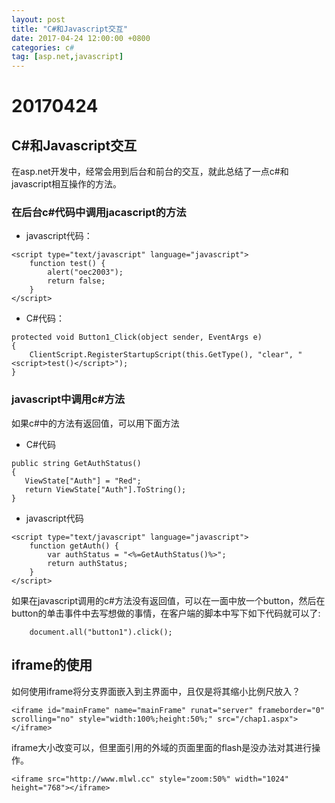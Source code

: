 ```yaml
---
layout: post
title: "C#和Javascript交互"
date: 2017-04-24 12:00:00 +0800 
categories: c#
tag: [asp.net,javascript]
---   
```


# 20170424
## C#和Javascript交互

在asp.net开发中，经常会用到后台和前台的交互，就此总结了一点c#和javascript相互操作的方法。

### 在后台c#代码中调用jacascript的方法

- javascript代码：

```
<script type="text/javascript" language="javascript">
    function test() {
        alert("oec2003");
        return false;
    }
</script>
```

- C#代码：

```
protected void Button1_Click(object sender, EventArgs e)
{
    ClientScript.RegisterStartupScript(this.GetType(), "clear", "<script>test()</script>");
}
```

### javascript中调用c#方法

如果c#中的方法有返回值，可以用下面方法

- C#代码

```
public string GetAuthStatus()
{
   ViewState["Auth"] = "Red";
   return ViewState["Auth"].ToString();
}
```

- javascript代码

```
<script type="text/javascript" language="javascript">
    function getAuth() {
        var authStatus = "<%=GetAuthStatus()%>";
        return authStatus;
    }
</script>
```

如果在javascript调用的c#方法没有返回值，可以在一面中放一个button，然后在button的单击事件中去写想做的事情，在客户端的脚本中写下如下代码就可以了:

```
    document.all("button1").click();
```

## iframe的使用

如何使用iframe将分支界面嵌入到主界面中，且仅是将其缩小比例尺放入？

```
<iframe id="mainFrame" name="mainFrame" runat="server" frameborder="0" scrolling="no" style="width:100%;height:50%;" src="/chap1.aspx"></iframe>  
```

iframe大小改变可以，但里面引用的外域的页面里面的flash是没办法对其进行操作。

```
<iframe src="http://www.mlwl.cc" style="zoom:50%" width="1024" height="768"></iframe>

```
